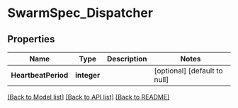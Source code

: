 # SwarmSpec_Dispatcher

## Properties
Name | Type | Description | Notes
------------ | ------------- | ------------- | -------------
**HeartbeatPeriod** | **integer** |  | [optional] [default to null]

[[Back to Model list]](../README.md#documentation-for-models) [[Back to API list]](../README.md#documentation-for-api-endpoints) [[Back to README]](../README.md)


